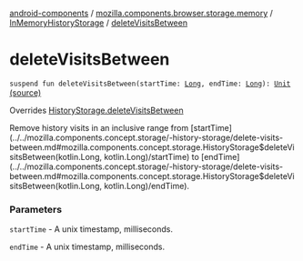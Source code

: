 [android-components](../../index.md) / [mozilla.components.browser.storage.memory](../index.md) / [InMemoryHistoryStorage](index.md) / [deleteVisitsBetween](./delete-visits-between.md)

# deleteVisitsBetween

`suspend fun deleteVisitsBetween(startTime: `[`Long`](https://kotlinlang.org/api/latest/jvm/stdlib/kotlin/-long/index.html)`, endTime: `[`Long`](https://kotlinlang.org/api/latest/jvm/stdlib/kotlin/-long/index.html)`): `[`Unit`](https://kotlinlang.org/api/latest/jvm/stdlib/kotlin/-unit/index.html) [(source)](https://github.com/mozilla-mobile/android-components/blob/master/components/browser/storage-memory/src/main/java/mozilla/components/browser/storage/memory/InMemoryHistoryStorage.kt#L126)

Overrides [HistoryStorage.deleteVisitsBetween](../../mozilla.components.concept.storage/-history-storage/delete-visits-between.md)

Remove history visits in an inclusive range from [startTime](../../mozilla.components.concept.storage/-history-storage/delete-visits-between.md#mozilla.components.concept.storage.HistoryStorage$deleteVisitsBetween(kotlin.Long, kotlin.Long)/startTime) to [endTime](../../mozilla.components.concept.storage/-history-storage/delete-visits-between.md#mozilla.components.concept.storage.HistoryStorage$deleteVisitsBetween(kotlin.Long, kotlin.Long)/endTime).

### Parameters

`startTime` - A unix timestamp, milliseconds.

`endTime` - A unix timestamp, milliseconds.